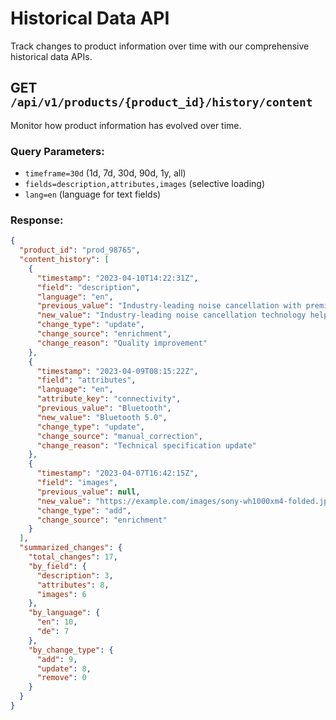 # Historical Data API

Track changes to product information over time with our comprehensive historical data APIs.

## GET `/api/v1/products/{product_id}/history/content`
Monitor how product information has evolved over time.

### Query Parameters:
- `timeframe=30d` (1d, 7d, 30d, 90d, 1y, all)
- `fields=description,attributes,images` (selective loading)
- `lang=en` (language for text fields)

### Response:
```json
{
  "product_id": "prod_98765",
  "content_history": [
    {
      "timestamp": "2023-04-10T14:22:31Z",
      "field": "description",
      "language": "en",
      "previous_value": "Industry-leading noise cancellation with premium sound quality and long battery life.",
      "new_value": "Industry-leading noise cancellation technology helps block out background noise for a more immersive listening experience. Enjoy premium sound quality with minimal distortion thanks to 40mm drivers and DSEE Extreme upscaling. Up to 30 hours of battery life with quick charging capability.",
      "change_type": "update",
      "change_source": "enrichment",
      "change_reason": "Quality improvement"
    },
    {
      "timestamp": "2023-04-09T08:15:22Z",
      "field": "attributes",
      "language": "en",
      "attribute_key": "connectivity",
      "previous_value": "Bluetooth",
      "new_value": "Bluetooth 5.0",
      "change_type": "update",
      "change_source": "manual_correction",
      "change_reason": "Technical specification update"
    },
    {
      "timestamp": "2023-04-07T16:42:15Z",
      "field": "images",
      "previous_value": null,
      "new_value": "https://example.com/images/sony-wh1000xm4-folded.jpg",
      "change_type": "add",
      "change_source": "enrichment"
    }
  ],
  "summarized_changes": {
    "total_changes": 17,
    "by_field": {
      "description": 3,
      "attributes": 8,
      "images": 6
    },
    "by_language": {
      "en": 10,
      "de": 7
    },
    "by_change_type": {
      "add": 9,
      "update": 8,
      "remove": 0
    }
  }
}

